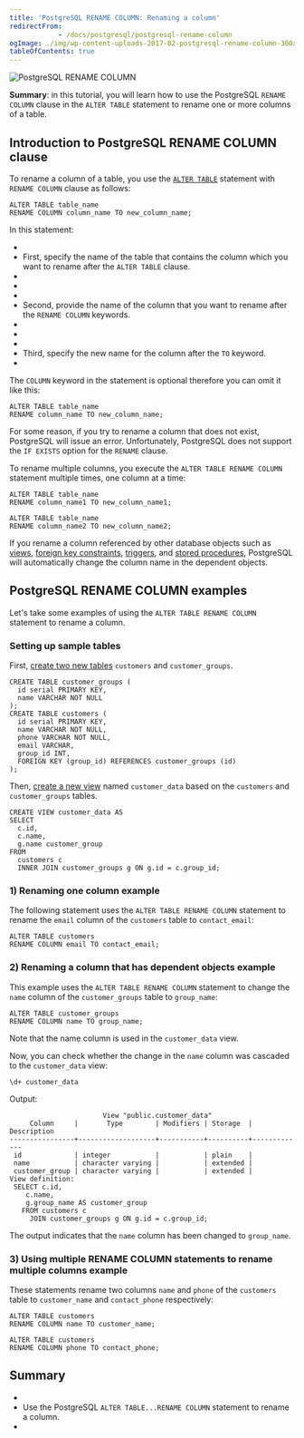 ```yaml
---
title: 'PostgreSQL RENAME COLUMN: Renaming a column'
redirectFrom: 
            - /docs/postgresql/postgresql-rename-column
ogImage: ./img/wp-content-uploads-2017-02-postgresql-rename-column-300x254.png
tableOfContents: true
---
```



![PostgreSQL RENAME COLUMN](./img/wp-content-uploads-2017-02-postgresql-rename-column-300x254.png)





**Summary**: in this tutorial, you will learn how to use the PostgreSQL `RENAME COLUMN` clause in the `ALTER TABLE` statement to rename one or more columns of a table.





## Introduction to PostgreSQL RENAME COLUMN clause





To rename a column of a table, you use the [`ALTER TABLE`](/docs/postgresql/postgresql-alter-table) statement with `RENAME COLUMN` clause as follows:





```
ALTER TABLE table_name
RENAME COLUMN column_name TO new_column_name;
```





In this statement:





- 
- First, specify the name of the table that contains the column which you want to rename after the `ALTER TABLE` clause.
- 
-
- 
- Second, provide the name of the column that you want to rename after the `RENAME COLUMN` keywords.
- 
-
- 
- Third, specify the new name for the column after the `TO` keyword.
- 





The `COLUMN` keyword in the statement is optional therefore you can omit it like this:





```
ALTER TABLE table_name
RENAME column_name TO new_column_name;
```





For some reason, if you try to rename a column that does not exist, PostgreSQL will issue an error. Unfortunately, PostgreSQL does not support the `IF EXISTS` option for the `RENAME` clause.





To rename multiple columns, you execute the `ALTER TABLE RENAME COLUMN` statement multiple times, one column at a time:





```
ALTER TABLE table_name
RENAME column_name1 TO new_column_name1;

ALTER TABLE table_name
RENAME column_name2 TO new_column_name2;
```





If you rename a column referenced by other database objects such as [views](https://www.postgresqltutorial.com/postgresql-views/), [foreign key constraints](/docs/postgresql/postgresql-foreign-key/), [triggers](https://www.postgresqltutorial.com/postgresql-triggers/), and [stored procedures](https://www.postgresqltutorial.com/postgresql-stored-procedures), PostgreSQL will automatically change the column name in the dependent objects.





## PostgreSQL RENAME COLUMN examples





Let's take some examples of using the `ALTER TABLE RENAME COLUMN` statement to rename a column.





### Setting up sample tables





First, [create two new tables](/docs/postgresql/postgresql-create-table) `customers` and `customer_groups`.





```
CREATE TABLE customer_groups (
  id serial PRIMARY KEY,
  name VARCHAR NOT NULL
);
CREATE TABLE customers (
  id serial PRIMARY KEY,
  name VARCHAR NOT NULL,
  phone VARCHAR NOT NULL,
  email VARCHAR,
  group_id INT,
  FOREIGN KEY (group_id) REFERENCES customer_groups (id)
);
```





Then, [create a new view](https://www.postgresqltutorial.com/postgresql-views/managing-postgresql-views/) named `customer_data` based on the `customers` and `customer_groups` tables.





```
CREATE VIEW customer_data AS
SELECT
  c.id,
  c.name,
  g.name customer_group
FROM
  customers c
  INNER JOIN customer_groups g ON g.id = c.group_id;
```





### 1) Renaming one column example





The following statement uses the `ALTER TABLE RENAME COLUMN` statement to rename the `email` column of the `customers` table to `contact_email`:





```
ALTER TABLE customers
RENAME COLUMN email TO contact_email;
```





### 2) Renaming a column that has dependent objects example





This example uses the `ALTER TABLE RENAME COLUMN` statement to change the `name` column of the `customer_groups` table to `group_name`:





```
ALTER TABLE customer_groups
RENAME COLUMN name TO group_name;
```





Note that the name column is used in the `customer_data` view.





Now, you can check whether the change in the `name` column was cascaded to the `customer_data` view:





```
\d+ customer_data
```





Output:





```
                       View "public.customer_data"
     Column     |       Type        | Modifiers | Storage  | Description
----------------+-------------------+-----------+----------+-------------
 id             | integer           |           | plain    |
 name           | character varying |           | extended |
 customer_group | character varying |           | extended |
View definition:
 SELECT c.id,
    c.name,
    g.group_name AS customer_group
   FROM customers c
     JOIN customer_groups g ON g.id = c.group_id;
```





The output indicates that the `name` column has been changed to `group_name`.





### 3) Using multiple RENAME COLUMN statements to rename multiple columns example





These statements rename two columns `name` and `phone` of the `customers` table to `customer_name` and `contact_phone` respectively:





```
ALTER TABLE customers
RENAME COLUMN name TO customer_name;

ALTER TABLE customers
RENAME COLUMN phone TO contact_phone;
```





## Summary





- 
- Use the PostgreSQL `ALTER TABLE...RENAME COLUMN` statement to rename a column.
- 


